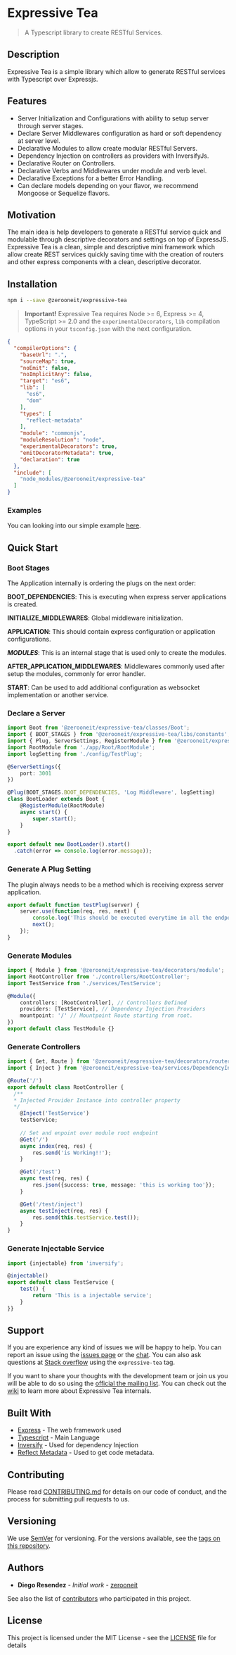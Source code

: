 # Expressive Tea
> A Typescript library to create RESTful Services.

## Description
Expressive Tea is a simple library which allow to generate RESTful services with Typescript over Expressjs.

## Features
* Server Initialization and Configurations with ability to setup server through server stages.
* Declare Server Middlewares configuration as hard or soft dependency at server level.
* Declarative Modules to allow create modular RESTful Servers.
* Dependency Injection on controllers as providers with InversifyJs.
* Declarative Router on Controllers.
* Declarative Verbs and Middlewares under module and verb level.
* Declarative Exceptions for a better Error Handling.
* Can declare models depending on your flavor, we recommend Mongoose or Sequelize flavors.


## Motivation
The main idea is help developers to generate a RESTful service quick and modulable through descriptive decorators and settings
on top of ExpressJS. Expressive Tea is a clean, simple and descriptive mini framework which allow create REST services quickly
saving time with the creation of routers and other express components with a clean, descriptive decorator.

## Installation
```bash
npm i --save @zerooneit/expressive-tea
```

> **Important!** Expressive Tea requires Node >= 6, Express >= 4, TypeScript >= 2.0 and the `experimentalDecorators`, 
`lib` compilation options in your `tsconfig.json` with the next configuration.

```json
{
  "compilerOptions": {
    "baseUrl": ".",
    "sourceMap": true,
    "noEmit": false,
    "noImplicitAny": false,
    "target": "es6",
    "lib": [
      "es6",
      "dom"
    ],
    "types": [
      "reflect-metadata"
    ],
    "module": "commonjs",
    "moduleResolution": "node",
    "experimentalDecorators": true,
    "emitDecoratorMetadata": true,
    "declaration": true
  },
  "include": [
    "node_modules/@zerooneit/expressive-tea"
  ]
}
```
### Examples
You can looking into our simple example [here](https://github.com/Zero-OneiT/expressive-tea-example).

## Quick Start
### Boot Stages
The Application internally is ordering the plugs on the next order:

**BOOT_DEPENDENCIES**: This is executing when express server applications is created.

**INITIALIZE_MIDDLEWARES**: Global middleware initialization.

**APPLICATION**: This should contain express configuration or application configurations.

***MODULES***: This is an internal stage that is used only to create the modules.

**AFTER_APPLICATION_MIDDLEWARES**: Middlewares commonly used after setup the modules, commonly for error handler.

**START**: Can be used to add additional configuration as websocket implementation or another service.
  
### Declare a Server
```typescript
import Boot from '@zerooneit/expressive-tea/classes/Boot';
import { BOOT_STAGES } from '@zerooneit/expressive-tea/libs/constants';
import { Plug, ServerSettings, RegisterModule } from '@zerooneit/expressive-tea/decorators/server';
import RootModule from './app/Root/RootModule';
import logSetting from './config/TestPlug';

@ServerSettings({
	port: 3001
})

@Plug(BOOT_STAGES.BOOT_DEPENDENCIES, 'Log Middleware', logSetting)
class BootLoader extends Boot {
	@RegisterModule(RootModule)
	async start() {
		super.start();
	}
}

export default new BootLoader().start()
  .catch(error => console.log(error.message));
```
### Generate A Plug Setting
The plugin always needs to be a method which is receiving express server application.

```typescript
export default function testPlug(server) {
    server.use(function(req, res, next) {
        console.log('This should be executed everytime in all the endpoints');
        next();
    });
}

```

### Generate Modules
```typescript
import { Module } from '@zerooneit/expressive-tea/decorators/module';
import RootController from './controllers/RootController';
import TestService from './services/TestService';

@Module({
	controllers: [RootController], // Controllers Defined
	providers: [TestService], // Dependency Injection Providers
	mountpoint: '/' // Mountpoint Route starting from root.
})
export default class TestModule {}

```

### Generate Controllers
```typescript
import { Get, Route } from '@zerooneit/expressive-tea/decorators/router';
import { Inject } from '@zerooneit/expressive-tea/services/DependencyInjection';

@Route('/')
export default class RootController {
  /**
  * Injected Provider Instance into controller property 
  */
	@Inject('TestService')
	testService; 
  
	// Set and enpoint over module root endpoint
	@Get('/')
	async index(req, res) {
		res.send('is Working!!');
	}

	@Get('/test')
	async test(req, res) {
		res.json({success: true, message: 'this is working too'});
	}

	@Get('/test/inject')
	async testInject(req, res) {
		res.send(this.testService.test());
	}
}

```

### Generate Injectable Service
```typescript
import {injectable} from 'inversify';

@injectable()
export default class TestService {
    test() {
        return 'This is a injectable service';
    }
}}

```
## Support
If you are experience any kind of issues we will be happy to help. You can report an issue using the [issues page](https://github.com/Zero-OneiT/expresive-tea/issues) or the [chat](https://gitter.im/Zero-OneiT/expresive-tea). You can also ask questions at [Stack overflow](http://stackoverflow.com/tags/expressive-tea) using the `expressive-tea` tag.

If you want to share your thoughts with the development team or join us you will be able to do so using the [official the mailing list](https://groups.google.com/forum/#!forum/expressive-tea/). You can check out the
[wiki](https://github.com/Zero-OneiT/expresive-tea/blob/develop/README.md) to learn more about Expressive Tea internals.

## Built With

* [Exoress](https://github.com/expressjs/express) - The web framework used
* [Typescript](https://www.typescriptlang.org/) - Main Language
* [Inversify](https://github.com/inversify/InversifyJS/) - Used for dependency Injection
* [Reflect Metadata](https://github.com/rbuckton/reflect-metadata) - Used to get code metadata.

## Contributing

Please read [CONTRIBUTING.md](https://gist.github.com/PurpleBooth/b24679402957c63ec426) for details on our code of conduct, and the process for submitting pull requests to us.

## Versioning

We use [SemVer](http://semver.org/) for versioning. For the versions available, see the [tags on this repository](https://github.com/your/project/tags). 

## Authors

* **Diego Resendez** - *Initial work* - [zerooneit](https://github.com/zerooneit)

See also the list of [contributors](https://github.com/Zero-OneiT/expresive-tea/contributors) who participated in this project.

## License

This project is licensed under the MIT License - see the [LICENSE](LICENSE) file for details

